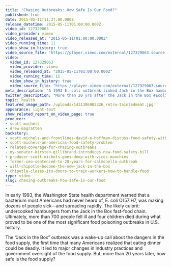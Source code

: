 ```yaml
---
title: "Chasing Outbreaks: How Safe Is Our Food?"
published: true
date: 2015-05-11T11:37:00.000Z
release_datetime: 2015-05-11T01:00:00.000Z
video_id: 127329063
video_provider: vimeo
video_released_at: "2015-05-11T01:00:00.000Z"
video_running_time: 11
video_show_in_history: true
video_source_file: "https://player.vimeo.com/external/127329063.source.mov?s=b5d976f6405f7f9ee972f77617cbd3c8&profile_id=0&download=1"
video:
  video_id: 127329063
  video_provider: vimeo
  video_released_at: "2015-05-11T01:00:00.000Z"
  video_running_time: 11
  video_show_in_history: true
  video_source_file: "https://player.vimeo.com/external/127329063.source.mov?s=b5d976f6405f7f9ee972f77617cbd3c8&profile_id=0&download=1"
meta_description: "A 1993 E. coli outbreak linked Jack in the Box hamburgers sickened 700 people and acted as a wake up call about the dangers of food-borne illness. More than 20 years later, how far have we come? "
twitter_description: "More than 20 yrs after the Jack in the Box #Ecoli outbreak, millions still get food poisoning. Why? "
topic: health
featured_image_path: /uploads/1431306982326_retro-taintedmeat.jpg
appearance: light-text
show_related_report_on_video_page: true
producer:
- scott-michels
- drew-magratten
backstory:
- scott-michels-and-frontlines-david-e-hoffman-discuss-food-safety-with-huffpost-live
- scott-michels-on-americas-food-safety-problem
- related-coverage-for-chasing-outbreaks
- ny-senator-kirsten-gillibrand-introduces-new-food-safety-bill
- producer-scott-michels-goes-deep-with-vices-munchies
- former-ceo-sentenced-to-28-years-for-salmonella-outbreak
- will-chipotle-become-the-new-jack-in-the-box
- chipotle-closes-its-doors-to-train-workers-how-to-handle-food
type: video
slug: chasing-outbreaks-how-safe-is-our-food
---
```


<span class="s1">In early 1993, the Washington State health department warned that a bacterium most Americans had never heard of, E. coli O157:H7, was making dozens of people sick—and spreading rapidly. The likely culprit: undercooked hamburgers from the Jack in the Box fast-food chain. Ultimately, more than 700 people fell ill and four children died during what proved to be one of the most significant food poisoning outbreaks in U.S. history.</span>

<span class="s1">The “Jack in the Box” outbreak was a wake-up call about the dangers in the food supply, the first time that many Americans realized that eating dinner could be deadly. It led to major changes in industry practices and government oversight of the food supply. But, more than 20 years later, how safe is the food supply?</span>

